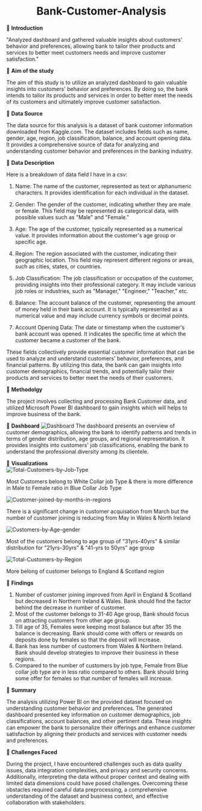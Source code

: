 <h1 align="center" color="#x1F34E;">Bank-Customer-Analysis</h1>
                                              
🔘 **Introduction**

"Analyzed dashboard and gathered valuable insights about customers' behavior and preferences, allowing bank to tailor their products and services to better meet customers needs and improve customer satisfaction." 

🔘 **Aim of the study**

The aim of this study is to utilize an analyzed dashboard to gain valuable insights into customers' behavior and preferences. By doing so, the bank intends to tailor its products and services in order to better meet the needs of its customers and ultimately improve customer satisfaction.

🔘 **Data Source**

The data source for this analysis is a dataset of bank customer information downloaded from Kaggle.com. The dataset includes fields such as name, gender, age, region, job classification, balance, and account opening data. It provides a comprehensive source of data for analyzing and understanding customer behavior and preferences in the banking industry.

🔘 **Data Description**

Here is a breakdown of data field I have in a csv:

1. Name: The name of the customer, represented as text or alphanumeric characters. It provides identification for each individual in the dataset.

2. Gender: The gender of the customer, indicating whether they are male or female. This field may be represented as categorical data, with possible values such as "Male" and "Female."

3. Age: The age of the customer, typically represented as a numerical value. It provides information about the customer's age group or specific age.

4. Region: The region associated with the customer, indicating their geographic location. This field may represent different regions or areas, such as cities, states, or countries.

5. Job Classification: The job classification or occupation of the customer, providing insights into their professional category. It may include various job roles or industries, such as "Manager," "Engineer," "Teacher," etc.

6. Balance: The account balance of the customer, representing the amount of money held in their bank account. It is typically represented as a numerical value and may include currency symbols or decimal points.

7. Account Opening Data: The date or timestamp when the customer's bank account was opened. It indicates the specific time at which the customer became a customer of the bank.

These fields collectively provide essential customer information that can be used to analyze and understand customers' behavior, preferences, and financial patterns. By utilizing this data, the bank can gain insights into customer demographics, financial trends, and potentially tailor their products and services to better meet the needs of their customers.

🔘 **Methodolgy**

The project involves collecting and processing Bank Customer data, and utilized Microsoft Power BI dashboard to gain insights which will helps to improve business of the bank.

🔘 **Dashboard**
<img src="https://i.ibb.co/DWwtGdY/Dashboard.png" alt="Dashboard" border="0">
The dashboard presents an overview of customer demographics, allowing the bank to identify patterns and trends in terms of gender distribution, age groups, and regional representation. It provides insights into customers' job classifications, enabling the bank to understand the professional diversity among its clientele.

🔘 **Visualizations** <br>
<img src="https://i.ibb.co/G9FYJkg/Total-Customers-by-Job-Type.png" alt="Total-Customers-by-Job-Type" border="0">
<p>Most Customers belong to White Collar job Type & there is more difference in Male to Female ratio in Blue Collar Job Type</p>
<img src="https://i.ibb.co/NyNt4cF/Customer-joined-by-months-in-regions.png" alt="Customer-joined-by-months-in-regions" border="0">
<p>There is a significant change in customer acquisation from March but the number of customer joining is reducing from May in Wales & North Ireland</p>
<img src="https://i.ibb.co/n06tFYv/Customers-by-Age-gender.png" alt="Customers-by-Age-gender" border="0">
<p>Most of the customers belong to age group of "31yrs-40yrs" & similar distribution for "21yrs-30yrs" & "41-yrs to 50yrs" age group</p>
<img src="https://i.ibb.co/BqZs7yQ/Total-Customers-by-Region.png" alt="Total-Customers-by-Region" border="0">
<p>More belong of customer belongs to England & Scotland region</p>

🔘 **Findings**

1. Number of customer joining improved from April in England & Scotland but decreased in Northern Ireland & Wales. Bank should find the factor behind the decrease in number of customer.
2. Most of the customer belongs to 31-40 Age group, Bank should focus on attracting customers from other age group.
3. Till age of 35, Females were keeping most balance but after 35 the balance is decreasing. Bank should come with offers or rewards on deposits done by females so that the deposit will increase.
4. Bank has less number of customers from Wales & Northern Ireland. Bank should develop strategies to improve their business in these regions.
5. Compared to the number of customers by job type, Female from Blue collar job type are in less ratio compared to others. Bank should bring some offer for females so that number of females will increase.

🔘 **Summary**

The analysis utilizing Power BI on the provided dataset focused on understanding customer behavior and preferences. The generated dashboard presented key information on customer demographics, job classifications, account balances, and other pertinent data. These insights can empower the bank to personalize their offerings and enhance customer satisfaction by aligning their products and services with customer needs and preferences.

🔘 **Challenges Faced**

During the project, I have encountered challenges such as data quality issues, data integration complexities, and privacy and security concerns. Additionally, interpreting the data without proper context and dealing with limited data dimensions could have posed challenges. Overcoming these obstacles required careful data preprocessing, a comprehensive understanding of the dataset and business context, and effective collaboration with stakeholders.





